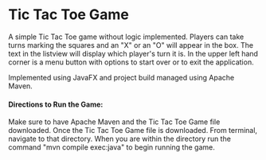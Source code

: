 # Tic Tac Toe Game
 A simple Tic Tac Toe game without logic implemented. Players can take turns marking the squares and an "X" or an "O" will appear in the box. The text in the listview will display which player's turn it is. In the upper left hand corner is a menu button with options to start over or to exit the application.
 
 Implemented using JavaFX and project build managed using Apache Maven.
 
#### Directions to Run the Game:
Make sure to have Apache Maven and the Tic Tac Toe Game file downloaded. Once the Tic Tac Toe Game file is downloaded. From terminal, navigate to that directory. When you are within the directory run the command "mvn compile exec:java" to begin running the game.
